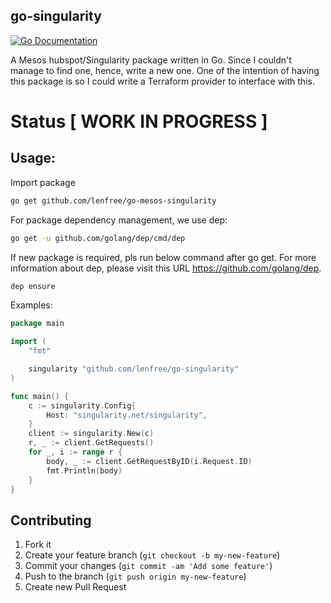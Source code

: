 go-singularity
--------------

[![Go Documentation](http://img.shields.io/badge/go-documentation-blue.svg?style=flat-square)][godocs]

[godocs]: https://godoc.org/github.com/lenfree/go-mesos-singularity

A Mesos hubspot/Singularity package written in Go. Since I couldn't
manage to find one, hence, write a new one. One of the intention of
having this package is so I could write a Terraform provider to
interface with this.

# Status [ WORK IN PROGRESS ]

## Usage:

Import package
```bash
go get github.com/lenfree/go-mesos-singularity
```

For package dependency management, we use dep:
```bash
go get -u github.com/golang/dep/cmd/dep
```

If new package is required, pls run below command
after go get. For more information about dep, please
visit this URL https://github.com/golang/dep.
```bash
dep ensure
```

Examples:
```go
package main

import (
	"fmt"

	singularity "github.com/lenfree/go-singularity"
)

func main() {
	c := singularity.Config{
		Host: "singularity.net/singularity",
	}
	client := singularity.New(c)
	r, _ := client.GetRequests()
	for _, i := range r {
		body, _ := client.GetRequestByID(i.Request.ID)
		fmt.Println(body)
	}
}
```


## Contributing

1. Fork it
2. Create your feature branch (`git checkout -b my-new-feature`)
3. Commit your changes (`git commit -am 'Add some feature'`)
4. Push to the branch (`git push origin my-new-feature`)
5. Create new Pull Request